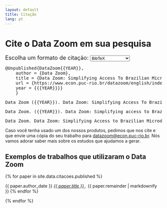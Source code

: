 ```yaml
---
layout: default
title: Citação
lang: pt
---
```


# Cite o Data Zoom em sua pesquisa
    

<font size="4"> <label for="citation">Escolha um formato de citação:</label>
  <select id="citation">
    <option value="bibtex" selected>BibTeX</option>
    <option value="abnt">ABNT (NBR6023)</option>
    <option value="apa">APA</option>
    <option value="mla">MLA</option>
  </select></font>

<div id="output" class="logo-container">
    <pre id="bibtex" style="display: block;">@Unpublished{DataZoom{{YEAR}}, 
    author = {Data Zoom},
    title = {Data Zoom: Simplifying Access To Brazilian Microdata},
    url = {https://www.econ.puc-rio.br/datazoom/english/index.html},
    year = {{{YEAR}}}}
    }</pre>

<pre id="abnt">Data Zoom ({{YEAR}}). Data Zoom: Simplifying Access To Brazilian Microdata. https://www.econ.puc-rio.br/datazoom/index.html</pre>

<pre id="apa">Data Zoom. ({{YEAR}}). Data Zoom: Simplifying access to Brazilian microdata. Retrieved from https://www.econ.puc-rio.br/datazoom/english/index.html</pre>

<pre id="mla">Data Zoom. Data Zoom: Simplifying Access to Brazilian Microdata. {{YEAR}}, https://www.econ.puc-rio.br/datazoom/english/index.html.</pre>
  </div>

Caso você tenha usado um dos nossos produtos, pedimos que nos cite e que envie uma cópia do seu trabalho para <a href="mailto:datazoom@econ.puc-rio.br">datazoom@econ.puc-rio.br</a>. Nós vamos adorar saber mais sobre os estudos que ajudamos a gerar.

## Exemplos de trabalhos que utilizaram o Data Zoom

<div class="scroll-box">
  {% for paper in site.data.citacoes.published %}
    <p>
      {{ paper.author_date }}
      <a href="{{ paper.link }}" target="_blank" rel="noopener noreferrer">
        <em>{{ paper.title }}</em>
      </a>.
    {{ paper.remainder | markdownify }}
  {% endfor %}  
</p>

{% endfor %}
</div>

  <script>
    const currentYear = new Date().getFullYear();

// Substitui todas as ocorrências de {{YEAR}} nos blocos de citação
  const formatIds = ["bibtex", "abnt", "apa", "mla"];
    formatIds.forEach(id => {
      const pre = document.getElementById(id);
      if (pre) {
        pre.innerHTML = pre.innerHTML.replace(/{{YEAR}}/g, currentYear);
      }
    });
      const citationSelect = document.getElementById("citation");
      const formats = ["bibtex", "abnt", "apa", "mla"];

  citationSelect.addEventListener("change", () => {
      const selected = citationSelect.value;
      formats.forEach(id => {
        document.getElementById(id).style.display = "none";
      });
      if (selected) {
        document.getElementById(selected).style.display = "block";
      }
    });
  </script>
          

